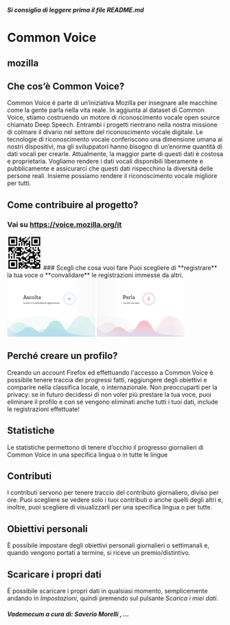 **_Si consiglia di leggere prima il file README.md_**

# Common Voice
## mozilla

## Che cos’è Common Voice?
Common Voice è parte di un’iniziativa Mozilla per insegnare alle 
macchine come la gente parla nella vita reale. In aggiunta al dataset di
Common Voice, stiamo costruendo un motore di riconoscimento vocale open
source chiamato Deep Speech.
Entrambi i progetti rientrano nella nostra missione 
di colmare il divario nel settore del riconoscimento vocale digitale. Le
tecnologie di riconoscimento vocale conferiscono una dimensione umana 
ai nostri dispositivi, ma gli sviluppatori hanno bisogno di un’enorme 
quantità di dati vocali per crearle. Attualmente, la maggior parte di 
questi dati è costosa e proprietaria. Vogliamo rendere i dati vocali 
disponibili liberamente e pubblicamente e assicurarci che questi dati 
rispecchino la diversità delle persone reali. Insieme possiamo rendere 
il riconoscimento vocale migliore per tutti.

## Come contribuire al progetto?
### Vai su https://voice.mozilla.org/it                     
<img src="../images/qrcodes/commonvoice.png" alt="img" style="zoom:20%;" />
### Scegli che cosa vuoi fare                     
Puoi scegliere di **registrare** la tua voce o **convalidare** le registrazioni immesse da altri.
<img src="../images/ascolta_cv.png" alt="img" style="zoom:20%;" /> <img src="../images/parla_cv.png" alt="img" style="zoom:20%;" />

## Perché creare un profilo?
Creando un account Firefox ed effettuando l'accesso a Common Voice è 
possibile tenere traccia dei progressi fatti, raggiungere degli 
obiettivi e comparire nella classifica locale, o internazionale.
Non preoccuparti per la privacy: se in futuro 
decidessi di non voler più prestare la tua voce, puoi eliminare 
il profilo e con sé vengono eliminati anche tutti i tuoi dati, include le
registrazioni effettuate!

## Statistiche
Le statistiche permettono di tenere d’occhio il progresso giornalieri di Common Voice in una specifica lingua o in tutte le lingue

## Contributi
I contributi servono per tenere traccio del contributo giornaliero, diviso per ore. Puoi scegliere se vedere solo i tuoi contributi o anche quelli degli altri e, inoltre, puoi scegliere di visualizzarli per una specifica lingua o per tutte.

## Obiettivi personali
È possibile impostare degli obiettivi personali giornalieri o settimanali e, quando vengono portati a termine, si riceve un premio/distintivo.

## Scaricare i propri dati
È possibile scaricare i propri dati in qualsiasi momento, semplicemente andando in *Impostazioni*, quindi premendo sul pulsante *Scarica i miei dati*.

##### Vademecum a cura di: Saverio Morelli , …

